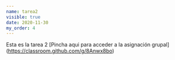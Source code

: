 ```yaml
---
name: tarea2 
visible: true
date: 2020-11-30
my_order: 4
---
```


Esta es la tarea 2 
[Pincha aqui para acceder a la asignación grupal]
(https://classroom.github.com/g/8Anwx8bo)
